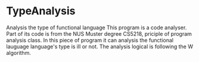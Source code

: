 # TypeAnalysis
Analysis the type of functional language
This program is a code analyser. Part of its code is from the NUS Muster degree CS5218, priciple of program analysis class.
In this piece of program it can analysis the functional lauguage language's type is ill or not.
The analysis logical is following the W algorithm.
